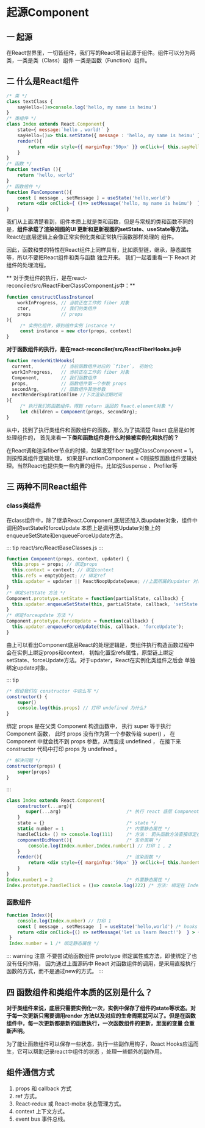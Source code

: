 # 起源Component

## 一 起源

在React世界里，一切皆组件，我们写的React项目起源于组件。组件可以分为两类，一类是类（Class）组件
一类是函数（Function）组件。


## 二 什么是React组件
```jsx
/* 类 */
class textClass {
    sayHello=()=>console.log('hello, my name is heimu')
}
/* 类组件 */
class Index extends React.Component{
    state={ message:`hello ，world!` }
    sayHello=()=> this.setState({ message : 'hello, my name is heimu' })
    render(){
        return <div style={{ marginTop:'50px' }} onClick={ this.sayHello } > { this.state.message }  </div>
    }
}
/* 函数 */
function textFun (){ 
    return 'hello, world'
}
/* 函数组件 */
function FunComponent(){
    const [ message , setMessage ] = useState('hello,world')
    return <div onClick={ ()=> setMessage('hello, my name is heimu')  } >{ message }</div>
}
```
我们从上面清楚看到，组件本质上就是类和函数，但是与常规的类和函数不同的是，**组件承载了渲染视图的UI
更新和更新视图的setState、useState等方法。** React在底层逻辑上会像正常实例化类和正常执行函数那样处理的
组件。

因此，函数和类的特性在React组件上同样具有，比如原型链，继承，静态属性等，所以不要把React组件和类与函数
独立开来。
我们一起着重看一下 React 对组件的处理流程。

** 对于类组件的执行，是在react-reconciler/src/ReactFiberClassComponent.js中：**
```js
function constructClassInstance(
    workInProgress, // 当前正在工作的 fiber 对象
    ctor,           // 我们的类组件
    props           // props 
){
     /* 实例化组件，得到组件实例 instance */
     const instance = new ctor(props, context)
}
```
**对于函数组件的执行，是在react-reconciler/src/ReactFiberHooks.js中**
```js
function renderWithHooks(
  current,          // 当前函数组件对应的 `fiber`， 初始化
  workInProgress,   // 当前正在工作的 fiber 对象
  Component,        // 我们函数组件
  props,            // 函数组件第一个参数 props
  secondArg,        // 函数组件其他参数
  nextRenderExpirationTime //下次渲染过期时间
){
     /* 执行我们的函数组件，得到 return 返回的 React.element对象 */
     let children = Component(props, secondArg);
}
```
从中，找到了执行类组件和函数组件的函数。那么为了搞清楚 React 底层是如何处理组件的，
首先来看一下**类和函数组件是什么时候被实例化和执行的？**
                    
在React调和渲染fiber节点的时候，如果发现fiber tag是ClassComponent = 1，则按照类组件逻辑处理，
如果是FunctionComponent = 0则按照函数组件逻辑处理。当然React也提供类一些内置的组件。比如说Suspense
、Profiler等

## 三 两种不同React组件

### class类组件

在class组件中，除了继承React.Component,底层还加入类updater对象，组件中调用的setState和forceUpdate
本质上是调用类Updater对象上的enqueueSetState和enqueueForceUpdate方法。

::: tip
react/src/ReactBaseClasses.js
:::

```js
function Component(props, context, updater) {
  this.props = props; // 绑定props
  this.context = context; // 绑定context
  this.refs = emptyObject; // 绑定ref
  this.updater = updater || ReactNoopUpdateQueue; //上面所属的updater 对象
}
/* 绑定setState 方法 */
Component.prototype.setState = function(partialState, callback) {
  this.updater.enqueueSetState(this, partialState, callback, 'setState');
}
/* 绑定forceupdate 方法 */
Component.prototype.forceUpdate = function(callback) {
  this.updater.enqueueForceUpdate(this, callback, 'forceUpdate');
}
```

由上可以看出Component底层React的处理逻辑是，类组件执行构造函数过程中会在实例上绑定props和context，
初始化置空refs属性，原型链上绑定setState、forceUpdate方法。对于updater，React在实例化类组件之后会
单独绑定update对象。

::: tip

```js
/* 假设我们在 constructor 中这么写 */
constructor() {
    super()
    console.log(this.props) // 打印 undefined 为什么?
}
```

绑定 props 是在父类 Component 构造函数中，
执行 super 等于执行 Component 函数，
此时 props 没有作为第一个参数传给 super() ，
在 Component 中就会找不到 props 参数，从而变成 undefined ，
在接下来 constructor 代码中打印 props 为 undefined 。

```js
/* 解决问题 */
constructor(props) { 
    super(props)
}
```

:::

```jsx
class Index extends React.Component{
    constructor(...arg){
       super(...arg)                        /* 执行 react 底层 Component 函数 */
    }
    state = {}                              /* state */
    static number = 1                       /* 内置静态属性 */
    handleClick= () => console.log(111)     /* 方法： 箭头函数方法直接绑定在this实例上 */
    componentDidMount(){                    /* 生命周期 */
        console.log(Index.number,Index.number1) // 打印 1 , 2 
    }
    render(){                               /* 渲染函数 */
        return <div style={{ marginTop:'50px' }} onClick={ this.handerClick }  >hello,React!</div>
    }
}
Index.number1 = 2                           /* 外置静态属性 */
Index.prototype.handleClick = ()=> console.log(222) /* 方法: 绑定在 Index 原型链的 方法*/
```

### 函数组件

```jsx
function Index(){
    console.log(Index.number) // 打印 1 
    const [ message , setMessage  ] = useState('hello,world') /* hooks  */
    return <div onClick={() => setMessage('let us learn React!')  } > { message } </div> /* 返回值 作为渲染ui */
 }
 Index.number = 1 /* 绑定静态属性 */
```

::: warning 注意
不要尝试给函数组件 prototype 绑定属性或方法，即使绑定了也没有任何作用，
因为通过上面源码中 React 对函数组件的调用，是采用直接执行函数的方式，而不是通过new的方式。
::: 

## 四 函数组件和类组件本质的区别是什么？

**对于类组件来说，底层只需要实例化一次，实例中保存了组件的state等状态。对于每一次更新只需要调用render
方法以及对应的生命周期就可以了。但是在函数组件中，每一次更新都是新的函数执行，一次函数组件的更新，里面的变量
会重新声明。**

为了能让函数组件可以保存一些状态，执行一些副作用钩子，React Hooks应运而生，它可以帮助记录react中组件的状态
，处理一些额外的副作用。

## 组件通信方式
1. props 和 callback 方式
2. ref 方式。
3. React-redux 或 React-mobx 状态管理方式。
4. context 上下文方式。
5. event bus 事件总线。
